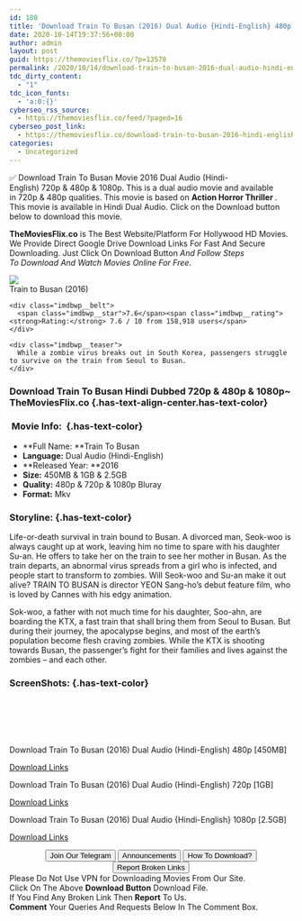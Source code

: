 ```yaml
---
id: 180
title: 'Download Train To Busan (2016) Dual Audio {Hindi-English} 480p [450MB] || 720p [1GB] || 1080p [2.5GB]'
date: 2020-10-14T19:37:56+00:00
author: admin
layout: post
guid: https://themoviesflix.co/?p=13578
permalink: /2020/10/14/download-train-to-busan-2016-dual-audio-hindi-english-480p-450mb-720p-1gb-1080p-2-5gb/
tdc_dirty_content:
  - "1"
tdc_icon_fonts:
  - 'a:0:{}'
cyberseo_rss_source:
  - https://themoviesflix.co/feed/?paged=16
cyberseo_post_link:
  - https://themoviesflix.co/download-train-to-busan-2016-hindi-english-480p-720p-1080p/
categories:
  - Uncategorized
---
```

✅ Download Train To Busan&nbsp;Movie&nbsp;2016 Dual Audio (Hindi-English)&nbsp;720p&nbsp;&&nbsp;480p&nbsp;& 1080p. This is&nbsp;a&nbsp;dual audio&nbsp;movie and available in&nbsp;720p&nbsp;&&nbsp;480p&nbsp;qualities. This movie is based on&nbsp;**Action Horror Thriller&nbsp;**. This movie is available in Hindi Dual Audio. Click on the Download button below to download this movie.

**TheMoviesFlix.co**&nbsp;is The Best Website/Platform For Hollywood HD Movies. We Provide Direct Google Drive Download Links For Fast And Secure Downloading. Just Click On Download Button&nbsp;_And Follow Steps To&nbsp;Download And Watch Movies Online For Free_.

<div class="imdbwp imdbwp--movie dark">
  <div class="imdbwp__thumb">
    <a class="imdbwp__link" target="_blank" title="Train to Busan" href="https://www.imdb.com/title/tt5700672/" rel="nofollow noopener noreferrer"><img class="imdbwp__img" src="https://m.media-amazon.com/images/M/MV5BMTkwOTQ4OTg0OV5BMl5BanBnXkFtZTgwMzQyOTM0OTE@._V1_SX300.jpg" /></a>
  </div>
  
  <div class="imdbwp__content">
    <div class="imdbwp__header">
      <span class="imdbwp__title">Train to Busan</span> (2016)
    </div>
    
    <div class="imdbwp__belt">
      <span class="imdbwp__star">7.6</span><span class="imdbwp__rating"><strong>Rating:</strong> 7.6 / 10 from 158,918 users</span>
    </div>
    
    <div class="imdbwp__teaser">
      While a zombie virus breaks out in South Korea, passengers struggle to survive on the train from Seoul to Busan.
    </div>
  </div>
</div>

### Download Train To Busan Hindi&nbsp;Dubbed 720p & 480p & 1080p~ TheMoviesFlix.co {.has-text-align-center.has-text-color}

### &nbsp;Movie Info:&nbsp; {.has-text-color}

  * **Full Name:&nbsp;**Train To Busan
  * **Language:**&nbsp;Dual Audio (Hindi-English)
  * **Released Year:&nbsp;**2016
  * **Size:**&nbsp;450MB & 1GB & 2.5GB
  * **Quality:**&nbsp;480p & 720p & 1080p Bluray
  * **Format:**&nbsp;Mkv

### Storyline: {.has-text-color}

Life-or-death survival in train bound to Busan. A divorced man, Seok-woo is always caught up at work, leaving him no time to spare with his daughter Su-an. He offers to take her on the train to see her mother in Busan. As the train departs, an abnormal virus spreads from a girl who is infected, and people start to transform to zombies. Will Seok-woo and Su-an make it out alive? TRAIN TO BUSAN is director YEON Sang-ho’s debut feature film, who is loved by Cannes with his edgy animation.

Sok-woo, a father with not much time for his daughter, Soo-ahn, are boarding the KTX, a fast train that shall bring them from Seoul to Busan. But during their journey, the apocalypse begins, and most of the earth’s population become flesh craving zombies. While the KTX is shooting towards Busan, the passenger’s fight for their families and lives against the zombies – and each other.

### ScreenShots: {.has-text-color}

<div class="wp-block-image">
  <figure class="aligncenter"><img src="https://i.imgur.com/lfBYQJg.jpg" alt /></figure>
</div>

<div class="wp-block-image">
  <figure class="aligncenter"><img src="https://i.imgur.com/KjPy26n.jpg" alt /></figure>
</div>

<div class="wp-block-image">
  <figure class="aligncenter"><img src="https://i.imgur.com/raqKphO.jpg" alt /></figure>
</div>

<div class="wp-block-image">
  <figure class="aligncenter"><img src="https://i.imgur.com/ajot9VF.jpg" alt /></figure>
</div>

<div class="wp-block-image">
  <figure class="aligncenter"><img src="https://i.imgur.com/bovgTdn.jpg" alt /></figure>
</div>

<div class="wp-block-image">
  <figure class="aligncenter"><img src="https://i.imgur.com/LoU76bq.jpg" alt /></figure>
</div>

<p class="has-text-align-center has-text-color has-medium-font-size">
  Download Train To Busan (2016) Dual Audio (Hindi-English) 480p [450MB]
</p>

<span class="mb-center maxbutton-3-center"><span class="maxbutton-3-container mb-container"><a class="maxbutton-3 maxbutton maxbutton-post-button" target="_blank" rel="nofollow noopener noreferrer" href="https://coinquint.com/a13454/"><span class="mb-text">Download Links</span></a></span></span>

<p class="has-text-align-center has-text-color has-medium-font-size">
  Download Train To Busan (2016) Dual Audio (Hindi-English) 720p [1GB]
</p>

<span class="mb-center maxbutton-3-center"><span class="maxbutton-3-container mb-container"><a class="maxbutton-3 maxbutton maxbutton-post-button" target="_blank" rel="nofollow noopener noreferrer" href="https://coinquint.com/a13456/"><span class="mb-text">Download Links</span></a></span></span>

<p class="has-text-align-center has-text-color has-medium-font-size">
  Download Train To Busan (2016) Dual Audio {Hindi-English} 1080p [2.5GB]
</p>

<span class="mb-center maxbutton-3-center"><span class="maxbutton-3-container mb-container"><a class="maxbutton-3 maxbutton maxbutton-post-button" target="_blank" rel="nofollow noopener noreferrer" href="https://coinquint.com/a13458/"><span class="mb-text">Download Links</span></a></span></span>

<center>
</center>

<center>
  <a href="https://t.me/themoviesflixcom" target="_blank" data-wpel-link="external" rel="nofollow external noopener noreferrer"><button class="button button5">Join Our Telegram</button></a> <a href="https://themoviesflix.co/download-train-to-busan-2016-hindi-english-480p-720p-1080p/#" target="_blank" data-wpel-link="external" rel="nofollow external noopener noreferrer"><button class="button button5">Announcements</button></a> <a href="https://themoviesflix.com/how-to-download/" target="_blank" data-wpel-link="external" rel="nofollow external noopener noreferrer"><button class="button button5">How To Download?</button></a> <a href="https://themoviesflix.co/download-train-to-busan-2016-hindi-english-480p-720p-1080p/#" target="_blank" data-wpel-link="external" rel="nofollow external noopener noreferrer"><button class="button button5">Report Broken Links</button></a>
</center>

<div class="alert alert-danger">
  Please Do Not Use VPN for Downloading Movies From Our Site.
</div>

<div class="alert alert-success">
  Click On The Above <strong>Download Button</strong> Download File.
</div>

<div class="alert alert-warning">
  If You Find Any Broken Link Then <strong>Report</strong> To Us.
</div>

<div class="alert alert-info">
  <strong>Comment</strong> Your Queries And Requests Below In The Comment Box.
</div>